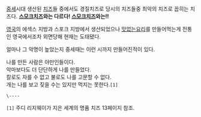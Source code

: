 [중세](%EC%A4%91%EC%84%B8.md)시대 생산된 [치즈](%EC%B9%98%EC%A6%88.md)들 중에서도
경질치즈로 당시의 치즈들중 최악의 치즈로 꼽히는 치즈다. **[스모크치즈](%EC%8A%A4%EB%AA%A8%ED%81%AC%20%EC%B9%98%EC%A6%88.md)와는 다르다! [스모크치즈](%EC%8A%A4%EB%AA%A8%ED%81%AC%20%EC%B9%98%EC%A6%88.md)와는!!**

[영국](%EC%98%81%EA%B5%AD.md)의 에섹스 지방과 스포크 지방에서 생산되었으나 [맛없는요리](%EC%98%81%EA%B5%AD%20%EC%9A%94%EB%A6%AC.md)를 만들어먹는게 전통인 영국에서조차 외면당해 현재는
도태됐다.

얼마나 그 악명이 높았는지 중세때는 이런 시까지 만들어진적이 있다.  

나를 만든 사람은 야만인들이다.  
악마보다도 더 단단하게 나를 만들었다.  
칼로도 자를 수 없고 불로도 나를 고문할 수 없다.  
개는 나를 보고 짖을 수는 있지만 먹지는 못한다.`[1]`

`\----`

`[1]` 주디 리지웨이가 지은 세계의 명품 치즈 13페이지 참조.

